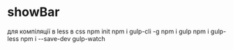 # showBar
для компіляції в less в css
  npm init
  npm i gulp-cli -g
  npm i gulp
  npm i gulp-less
  npm i --save-dev gulp-watch
